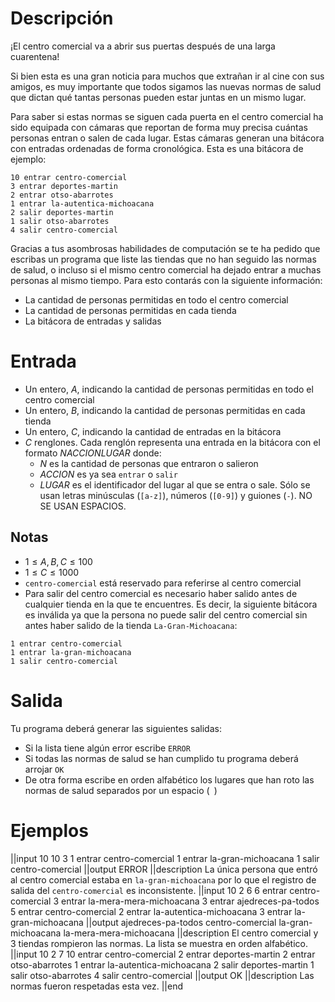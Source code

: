 # Descripción

¡El centro comercial va a abrir sus puertas después de una larga cuarentena!

Si bien esta es una gran noticia para muchos que extrañan ir al cine con sus amigos, es muy importante que todos sigamos las nuevas normas de salud que dictan qué tantas personas pueden estar juntas en un mismo lugar.

Para saber si estas normas se siguen cada puerta en el centro comercial ha sido equipada con cámaras que reportan de forma muy precisa cuántas personas entran o salen de cada lugar. Estas cámaras generan una bitácora con entradas ordenadas de forma cronológica. Esta es una bitácora de ejemplo:

```
10 entrar centro-comercial
3 entrar deportes-martin
2 entrar otso-abarrotes
1 entrar la-autentica-michoacana
2 salir deportes-martin
1 salir otso-abarrotes
4 salir centro-comercial
```

Gracias a tus asombrosas habilidades de computación se te ha pedido que escribas un programa que liste las tiendas que no han seguido las normas de salud, o incluso si el mismo centro comercial ha dejado entrar a muchas personas al mismo tiempo. Para esto contarás con la siguiente información:

- La cantidad de personas permitidas en todo el centro comercial
- La cantidad de personas permitidas en cada tienda
- La bitácora de entradas y salidas

# Entrada

- Un entero, $A$, indicando la cantidad de personas permitidas en todo el centro comercial
- Un entero, $B$, indicando la cantidad de personas permitidas en cada tienda
- Un entero, $C$, indicando la cantidad de entradas en la bitácora
- $C$ renglones. Cada renglón representa una entrada en la bitácora con el formato $N ACCION LUGAR$ donde:
  - $N$ es la cantidad de personas que entraron o salieron
  - $ACCION$ es ya sea `entrar` o `salir`
  - $LUGAR$ es el identificador del lugar al que se entra o sale. Sólo se usan letras minúsculas (`[a-z]`), números (`[0-9]`) y guiones (`-`). NO SE USAN ESPACIOS.

## Notas

- $1 \le A, B, C \le 100$
- $1 \le C \le 1000$
- `centro-comercial` está reservado para referirse al centro comercial
- Para salir del centro comercial es necesario haber salido antes de cualquier tienda en la que te encuentres. Es decir, la siguiente bitácora es inválida ya que la persona no puede salir del centro comercial sin antes haber salido de la tienda `La-Gran-Michoacana`:

```
1 entrar centro-comercial
1 entrar la-gran-michoacana
1 salir centro-comercial
```

# Salida

Tu programa deberá generar las siguientes salidas:

- Si la lista tiene algún error escribe `ERROR`
- Si todas las normas de salud se han cumplido tu programa deberá arrojar `OK`
- De otra forma escribe en orden alfabético los lugares que han roto las normas de salud separados por un espacio (` `)

# Ejemplos

||input
10
10
3
1 entrar centro-comercial
1 entrar la-gran-michoacana
1 salir centro-comercial
||output
ERROR
||description
La única persona que entró al centro comercial estaba en `la-gran-michoacana` por lo que el registro de salida del `centro-comercial` es inconsistente.
||input
10
2
6
6 entrar centro-comercial
3 entrar la-mera-mera-michoacana
3 entrar ajedreces-pa-todos
5 entrar centro-comercial
2 entrar la-autentica-michoacana
3 entrar la-gran-michoacana
||output
ajedreces-pa-todos centro-comercial la-gran-michoacana la-mera-mera-michoacana
||description
El centro comercial y 3 tiendas rompieron las normas. La lista se muestra en orden alfabético.
||input
10
2
7
10 entrar centro-comercial
2 entrar deportes-martin
2 entrar otso-abarrotes
1 entrar la-autentica-michoacana
2 salir deportes-martin
1 salir otso-abarrotes
4 salir centro-comercial
||output
OK
||description
Las normas fueron respetadas esta vez.
||end
